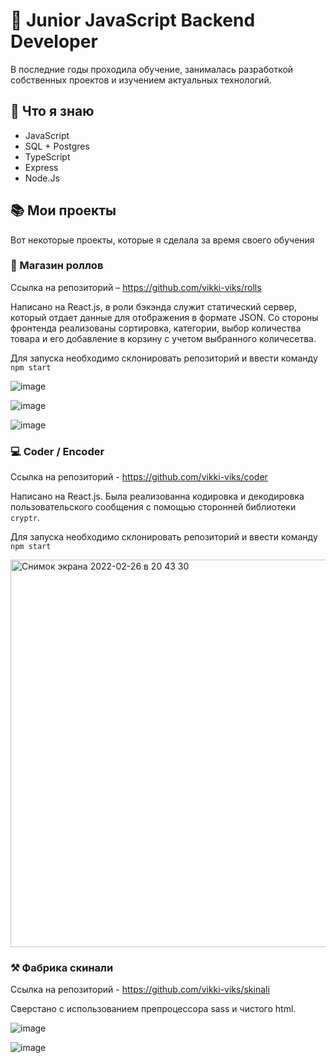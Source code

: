 # 👋 Junior JavaScript Backend Developer

В последние годы проходила обучение, занималась разработкой собственных проектов и изучением актуальных технологий.

## 🔭 Что я знаю
- JavaScript
- SQL + Postgres
- TypeScript
- Express
- Node.Js

## 📚 Мои проекты
Вот некоторые проекты, которые я сделала за время своего обучения

### 🍱 Магазин роллов
Ссылка на репозиторий – https://github.com/vikki-viks/rolls

Написано на React.js, в роли бэкэнда служит статический сервер, который отдает данные для отображения в формате JSON. Со стороны фронтенда реализованы сортировка, категории, выбор количества товара и его добавление в корзину с учетом выбранного количесетва.

Для запуска необходимо склонировать репозиторий и ввести команду `npm start`

![image](https://user-images.githubusercontent.com/77355397/155853985-04200c11-8187-467b-a23b-40947bb9f209.png)


![image](https://user-images.githubusercontent.com/77355397/155853991-6fbb4b15-20c1-451b-83e2-d0320b29d904.png)


![image](https://user-images.githubusercontent.com/77355397/155853994-57de8f7b-4a21-49a4-b922-41b648ea924a.png)

### 💻 Coder / Encoder
Ссылка на репозиторий - https://github.com/vikki-viks/coder

Написано на React.js. Была реализованна кодировка и декодировка пользовательского сообщения с помощью сторонней библиотеки `cryptr`.

Для запуска необходимо склонировать репозиторий и ввести команду `npm start`

<img width="620" alt="Снимок экрана 2022-02-26 в 20 43 30" src="https://user-images.githubusercontent.com/77355397/155854036-cb0283e3-9aa4-48d9-96e5-8f96142cae38.png">

### ⚒ Фабрика скинали
Ссылка на репозиторий - https://github.com/vikki-viks/skinali

Сверстано с использованием препроцессора sass и чистого html. 

![image](https://user-images.githubusercontent.com/77355397/155854639-2c74cea6-3598-42ed-b642-23bac227cfc7.png)

![image](https://user-images.githubusercontent.com/77355397/155854646-3f214656-f340-4fed-8274-4e0f665eb82a.png)

